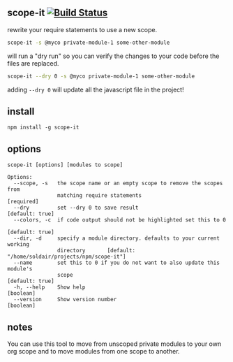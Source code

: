 
scope-it [![Build Status](https://travis-ci.org/npm/scope-it.svg)](https://travis-ci.org/npm/scope-it)
--------

rewrite your require statements to use a new scope.

```sh
scope-it -s @myco private-module-1 some-other-module
```
will run a "dry run" so you can verify the changes to your code before the files are replaced.

```sh
scope-it --dry 0 -s @myco private-module-1 some-other-module
```
adding `--dry 0` will update all the javascript file in the project!

## install

```
npm install -g scope-it
```

## options

```
scope-it [options] [modules to scope]

Options:
  --scope, -s   the scope name or an empty scope to remove the scopes from
                matching require statements                           [required]
  --dry         set --dry 0 to save result                       [default: true]
  --colors, -c  if code output should not be highlighted set this to 0
                                                                 [default: true]
  --dir, -d     specify a module directory. defaults to your current working
                directory       [default: "/home/soldair/projects/npm/scope-it"]
  --name        set this to 0 if you do not want to also update this module's
                scope                                            [default: true]
  -h, --help    Show help                                              [boolean]
  --version     Show version number                                    [boolean]

```

## notes

You can use this tool to move from unscoped private modules to your own org scope and to move modules from one scope to another.
